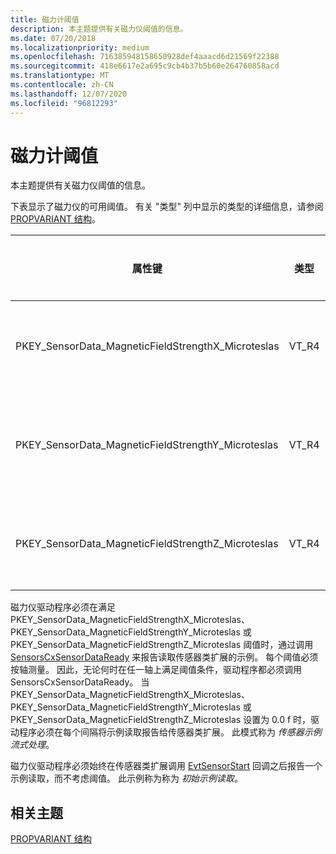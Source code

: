 ```yaml
---
title: 磁力计阈值
description: 本主题提供有关磁力仪阈值的信息。
ms.date: 07/20/2018
ms.localizationpriority: medium
ms.openlocfilehash: 716385948158650928def4aaacd6d21569f22388
ms.sourcegitcommit: 418e6617e2a695c9cb4b37b5b60e264760858acd
ms.translationtype: MT
ms.contentlocale: zh-CN
ms.lasthandoff: 12/07/2020
ms.locfileid: "96812293"
---
```

# <a name="magnetometer-thresholds"></a>磁力计阈值


本主题提供有关磁力仪阈值的信息。

下表显示了磁力仪的可用阈值。 有关 "类型" 列中显示的类型的详细信息，请参阅 [PROPVARIANT 结构](/windows/win32/api/propidlbase/ns-propidlbase-propvariant)。

|属性键|类型|必需/可选|默认值|说明|
|---|---|---|---|---|
|PKEY_SensorData_MagneticFieldStrengthX_Microteslas|VT_R4|必须|5.0 f|达到阈值时所需的最小磁性字段变化量（以 microteslas 为单位）。|
|PKEY_SensorData_MagneticFieldStrengthY_Microteslas|VT_R4|必须|5.0 f|达到阈值时，需要沿 y 轴的最小磁场变化量，以 microteslas 度量。|
|PKEY_SensorData_MagneticFieldStrengthZ_Microteslas|VT_R4|必须|5.0 f|达到阈值时所需的区域的最小磁场变化量（以 microteslas 为单位）。|

磁力仪驱动程序必须在满足 PKEY_SensorData_MagneticFieldStrengthX_Microteslas、PKEY_SensorData_MagneticFieldStrengthY_Microteslas 或 PKEY_SensorData_MagneticFieldStrengthZ_Microteslas 阈值时，通过调用 [SensorsCxSensorDataReady](/windows-hardware/drivers/ddi/sensorscx/nf-sensorscx-sensorscxsensordataready) 来报告读取传感器类扩展的示例。 每个阈值必须按轴测量。 因此，无论何时在任一轴上满足阈值条件，驱动程序都必须调用 SensorsCxSensorDataReady。
当 PKEY_SensorData_MagneticFieldStrengthX_Microteslas、PKEY_SensorData_MagneticFieldStrengthY_Microteslas 或 PKEY_SensorData_MagneticFieldStrengthZ_Microteslas 设置为 0.0 f 时，驱动程序必须在每个间隔将示例读取报告给传感器类扩展。 此模式称为 *传感器示例流式处理*。

磁力仪驱动程序必须始终在传感器类扩展调用 [EvtSensorStart](/windows-hardware/drivers/ddi/sensorscx/ns-sensorscx-_sensor_controller_config) 回调之后报告一个示例读取，而不考虑阈值。 此示例称为称为 *初始示例读取*。

## <a name="related-topics"></a>相关主题


[PROPVARIANT 结构](/windows/win32/api/propidlbase/ns-propidlbase-propvariant)
